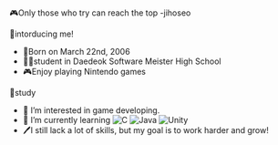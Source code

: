 🎮Only those who try can reach the top -jihoseo

📰intorducing me!
- 🎂Born on March 22nd, 2006
- 👨‍🎓student in Daedeok Software Meister High School
- 🎮Enjoy playing Nintendo games

📖study
- 👀 I’m interested in game developing.
- 📖 I’m currently learning ![C](https://img.shields.io/badge/c-%2300599C.svg?style=for-the-badge&logo=c&logoColor=white) ![Java](https://img.shields.io/badge/java-%23ED8B00.svg?style=for-the-badge&logo=java&logoColor=white) ![Unity](https://img.shields.io/badge/unity-%23000000.svg?style=for-the-badge&logo=unity&logoColor=white)
- 🖊️I still lack a lot of skills, but my goal is to work harder and grow!

<!---
jihoseo2006/jihoseo2006 is a ✨ special ✨ repository because its `README.md` (this file) appears on your GitHub profile.
You can click the Preview link to take a look at your changes.
--->
